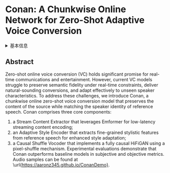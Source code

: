 # Conan: A Chunkwise Online Network for Zero-Shot Adaptive Voice Conversion

<details>
<summary>基本信息</summary>

- 标题: "Conan: A Chunkwise Online Network for Zero-Shot Adaptive Voice Conversion."
- 作者:
  - 01 Yu Zhang
  - 02 Baotong Tian
  - 03 Zhiyao Duan
- 链接:
  - [ArXiv](https://arxiv.org/abs/2507.14534v3)
  - [Publication]()
  - [Github]()
  - [Demo]()
- 文件:
  - [ArXiv:2507.14534v1](D:\Speech\Sapphire-TTS-Collection\Models\-VC\_PDF\2025.07.19_2507.14534v1_Conan__A_Chunkwise_Online_Network_for_Zero-Shot_Adaptive_Voice_Conversion.pdf)
  - [ArXiv:2507.14534v2](D:\Speech\Sapphire-TTS-Collection\Models\-VC\_PDF\2025.07.19_2507.14534v2_Conan__A_Chunkwise_Online_Network_for_Zero-Shot_Adaptive_Voice_Conversion.pdf)
  - [ArXiv:2507.14534v3](D:\Speech\Sapphire-TTS-Collection\Models\-VC\_PDF\2025.07.19_2507.14534v3_Conan__A_Chunkwise_Online_Network_for_Zero-Shot_Adaptive_Voice_Conversion.pdf)
  - [Publication] #TODO

</details>

## Abstract

Zero-shot online voice conversion (VC) holds significant promise for real-time communications and entertainment. 
However, current VC models struggle to preserve semantic fidelity under real-time constraints, deliver natural-sounding conversions, and adapt effectively to unseen speaker characteristics.
To address these challenges, we introduce Conan, a chunkwise online zero-shot voice conversion model that preserves the content of the source while matching the speaker identity of reference speech.
Conan comprises three core components: 
1) a Stream Content Extractor that leverages Emformer for low-latency streaming content encoding; 
2) an Adaptive Style Encoder that extracts fine-grained stylistic features from reference speech for enhanced style adaptation; 
3) a Causal Shuffle Vocoder that implements a fully causal HiFiGAN using a pixel-shuffle mechanism. 
Experimental evaluations demonstrate that Conan outperforms baseline models in subjective and objective metrics.
Audio samples can be found at \url{https://aaronz345.github.io/ConanDemo}.
